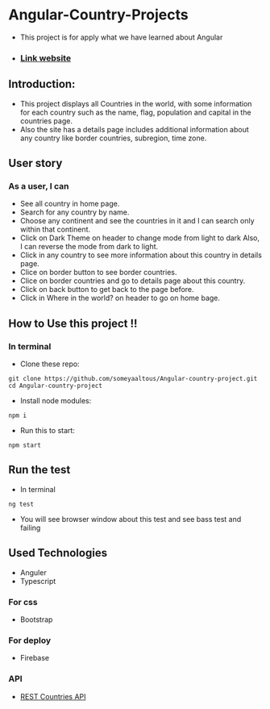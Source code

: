 # Angular-Country-Projects

- This project is for apply what we have learned about Angular

- ### [Link website](https://angular-country-app.web.app/countries)


## Introduction:
- This project displays all Countries in the world, with some information for each country such as the name, flag, population and capital in the countries page.
- Also the site has a details page includes additional information about any country like border countries, subregion, time zone.

## User story
### As a user, I can
-  See all country in home page.
-  Search for any country by name.
-  Choose any continent and see the countries in it and I can search only within that continent.
-  Click on Dark Theme on header to change mode from light to dark Also, I can reverse the mode from dark to light.
-  Click in any country to see more information about this country in details page.
-  Clice on border button to see border countries.
-  Clice on border countries and go to details page about this country.
-  Click on back button to get back to the page before.
-  Click in Where in the world? on header to go on home bage.


## How to Use this project !!
### In terminal
- Clone these repo:
```
git clone https://github.com/someyaaltous/Angular-country-project.git
cd Angular-country-project
```
- Install node modules:
```
npm i
```
- Run this to start:
```
npm start
```
## Run the test
- In terminal
```
ng test
```
- You will see browser window about this test and see bass test and failing

## Used Technologies
- Anguler
- Typescript 

### For css
- Bootstrap

### For deploy
- Firebase

### API
- [REST Countries API](https://restcountries.eu/)

